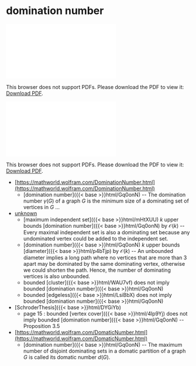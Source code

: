 # domination number




<object data="../local_Gq0onN.pdf" type="application/pdf" width="100%" height="480px"><embed src="../local_Gq0onN.pdf"><p>This browser does not support PDFs. Please download the PDF to view it: <a href="../local_Gq0onN.pdf">Download PDF</a>.</p></embed></object>


<object data="../inclusions_Gq0onN.pdf" type="application/pdf" width="100%" height="480px"><embed src="../inclusions_Gq0onN.pdf"><p>This browser does not support PDFs. Please download the PDF to view it: <a href="../inclusions_Gq0onN.pdf">Download PDF</a>.</p></embed></object>

*  [https://mathworld.wolfram.com/DominationNumber.html](https://mathworld.wolfram.com/DominationNumber.html)
    * [domination number]({{< base >}}html/Gq0onN) -- The domination number $\gamma(G)$ of a graph $G$ is the minimum size of a dominating set of vertices in $G$ ...
*  [unknown](#)
    * [maximum independent set]({{< base >}}html/mHtXUU) $k$ upper bounds [domination number]({{< base >}}html/Gq0onN) by $\mathcal O(k)$ -- Every maximal independent set is also a dominating set because any undominated vertex could be added to the independent set.
    * [domination number]({{< base >}}html/Gq0onN) $k$ upper bounds [diameter]({{< base >}}html/p4bTjp) by $\mathcal O(k)$ -- An unbounded diameter implies a long path where no vertices that are more than $3$ apart may be dominated by the same dominating vertex, otherwise we could shorten the path. Hence, the number of dominating vertices is also unbounded.
    * bounded [cluster]({{< base >}}html/WAU7vf) does not imply bounded [domination number]({{< base >}}html/Gq0onN)
    * bounded [edgeless]({{< base >}}html/LsiBbX) does not imply bounded [domination number]({{< base >}}html/Gq0onN)
*  [SchroderThesis]({{< base >}}html/DYGiYb)
    * page 15 : bounded [vertex cover]({{< base >}}html/4lp9Yj) does not imply bounded [domination number]({{< base >}}html/Gq0onN) -- Proposition 3.5
*  [https://mathworld.wolfram.com/DomaticNumber.html](https://mathworld.wolfram.com/DomaticNumber.html)
    * [domination number]({{< base >}}html/Gq0onN) -- The maximum number of disjoint dominating sets in a domatic partition of a graph $G$ is called its domatic number $d(G)$. 